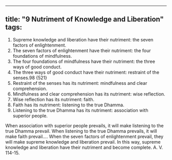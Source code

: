 
---
title: "9 Nutriment of Knowledge and Liberation"
tags: 
---

1. Supreme knowledge and liberation have their nutriment: the seven factors of enlightenment. 
2. The seven factors of enlightenment have their nutriment: the four foundations of mindfulness. 
3. The four foundations of mindfulness have their nutriment: the three ways of good conduct. 
4. The three ways of good conduct have their nutriment: restraint of the senses.98 {521} 
5. Restraint of the senses has its nutriment: mindfulness and clear comprehension. 
6. Mindfulness and clear comprehension has its nutriment: wise reflection. 
7. Wise reflection has its nutriment: faith. 
8. Faith has its nutriment: listening to the true Dhamma.
9. Listening to the true Dhamma has its nutriment: association with superior people. 

When association with superior people prevails, it will make listening to the true Dhamma prevail. When listening to the true Dhamma prevails, it will make faith prevail…. When the seven factors of enlightenment prevail, they will make supreme knowledge and liberation prevail. In this way, supreme knowledge and liberation have their nutriment and become complete. A. V. 114-15.